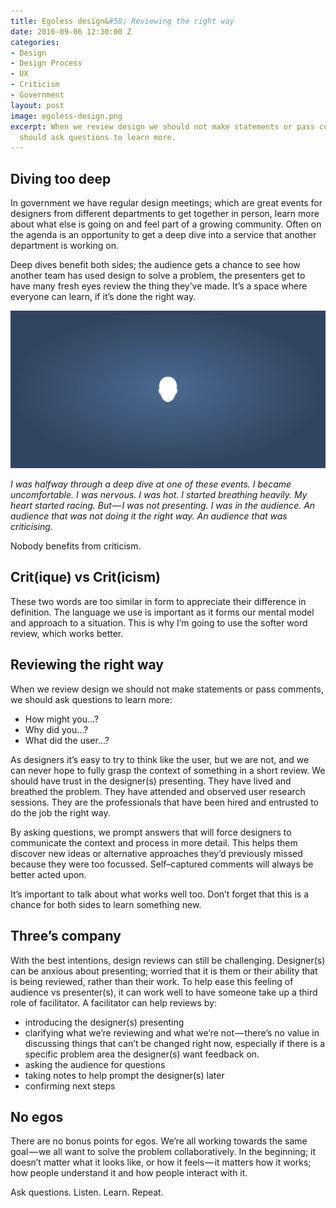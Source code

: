 ```yaml
---
title: Egoless design&#58; Reviewing the right way
date: 2016-09-06 12:30:00 Z
categories:
- Design
- Design Process
- UX
- Criticism
- Government
layout: post
image: egoless-design.png
excerpt: When we review design we should not make statements or pass comments, we
  should ask questions to learn more.
---
```


## Diving too deep

In government we have regular design meetings; which are great events for designers from different departments to get together in person, learn more about what else is going on and feel part of a growing community. Often on the agenda is an opportunity to get a deep dive into a service that another department is working on.

Deep dives benefit both sides; the audience gets a chance to see how another team has used design to solve a problem, the presenters get to have many fresh eyes review the thing they’ve made. It’s a space where everyone can learn, if it’s done the right way.

![An illustration of a head in empty space](/assets/2016/09/egoless-design-reviewing-the-right-way/egoless-design.png)

_I was halfway through a deep dive at one of these events. I became uncomfortable. I was nervous. I was hot. I started breathing heavily. My heart started racing. But — I was not presenting. I was in the audience. An audience that was not doing it the right way. An audience that was criticising._

Nobody benefits from criticism.

## Crit(ique) vs Crit(icism)
These two words are too similar in form to appreciate their difference in definition. The language we use is important as it forms our mental model and approach to a situation. This is why I’m going to use the softer word review, which works better.

## Reviewing the right way

When we review design we should not make statements or pass comments, we should ask questions to learn more:

- How might you...?
- Why did you...?
- What did the user...?

As designers it’s easy to try to think like the user, but we are not, and we can never hope to fully grasp the context of something in a short review. We should have trust in the designer(s) presenting. They have lived and breathed the problem. They have attended and observed user research sessions. They are the professionals that have been hired and entrusted to do the job the right way.

By asking questions, we prompt answers that will force designers to communicate the context and process in more detail. This helps them discover new ideas or alternative approaches they’d previously missed because they were too focussed. Self–captured comments will always be better acted upon.

It’s important to talk about what works well too. Don’t forget that this is a chance for both sides to learn something new.

## Three’s company

With the best intentions, design reviews can still be challenging. Designer(s) can be anxious about presenting; worried that it is them or their ability that is being reviewed, rather than their work. To help ease this feeling of audience vs presenter(s), it can work well to have someone take up a third role of facilitator. A facilitator can help reviews by:

- introducing the designer(s) presenting
- clarifying what we’re reviewing and what we’re not — there’s no value in discussing things that can’t be changed right now, especially if there is a specific problem area the designer(s) want feedback on.
- asking the audience for questions
- taking notes to help prompt the designer(s) later
- confirming next steps

## No egos

There are no bonus points for egos. We’re all working towards the same goal — we all want to solve the problem collaboratively. In the beginning; it doesn’t matter what it looks like, or how it feels — it matters how it works; how people understand it and how people interact with it.

Ask questions. Listen. Learn. Repeat.

